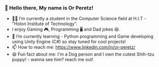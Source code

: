 ### 👋 Hello there, My name is Or Peretz!

- 👨‍🎓 I’m currently a student in the Computer Science field at H.I.T - "Holon Institute of Technology".
- I enjoy Gaming 🎮, Programming 🖥️ and Dad jokes 😆.
- 🌱 I’m currently learning - Python programming and Game developing using Unity Engine (C#) so stay tuned for cool projects!
- 📫 How to reach me: https://www.linkedin.com/in/or-peretz/
- 😆 Fun fact about me: I'm a Dog person and I own the cutest Shih-tzu puppy! - wanna see him? reach me out!

<!--
**OrPerDev/OrPerDev** is a ✨ _special_ ✨ repository because its `README.md` (this file) appears on your GitHub profile.

Here are some ideas to get you started:

- 🔭 I’m currently working on ...
- 🌱 I’m currently learning ...
- 👯 I’m looking to collaborate on ...
- 🤔 I’m looking for help with ...
- 💬 Ask me about ...
- 📫 How to reach me: ...
- 😄 Pronouns: ...
- ⚡ Fun fact: ...
-->
